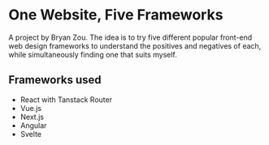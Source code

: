 # One Website, Five Frameworks

A project by Bryan Zou. The idea is to try five different popular front-end web design frameworks to understand the positives and negatives of each, while simultaneously finding one that suits myself. 

## Frameworks used
- React with Tanstack Router
- Vue.js
- Next.js
- Angular
- Svelte



